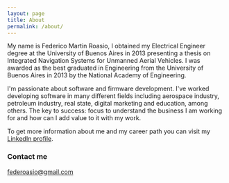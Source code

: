 ```yaml
---
layout: page
title: About
permalink: /about/
---
```


My name is Federico Martin Roasio, I obtained my Electrical Engineer degree at the University of Buenos Aires in 2013 presenting a thesis on Integrated Navigation Systems for Unmanned Aerial Vehicles. I was awarded as the best graduated in Engineering from the University of Buenos Aires in 2013 by the National Academy of Engineering.

I'm passionate about software and firmware development. I've worked developing software in many different fields including aerospace industry, petroleum industry, real state, digital marketing and education, among others. The key to success: focus to understand the business I am working for and how can I add value to it with my work.

To get more information about me and my career path you can visit my [LinkedIn profile](http://linkedin/in/froasio).

### Contact me

[federoasio@gmail.com](mailto:federoasio@gmail.com)
